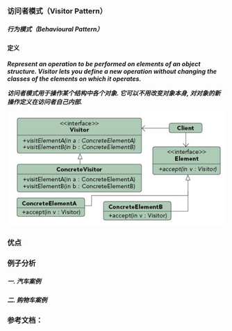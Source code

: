 ### 访问者模式（Visitor Pattern）

##### 行为模式（Behavioural Pattern）

#### 定义

***Represent an operation to be performed on elements of an object structure. Visitor lets you define a new operation without changing the classes of the elements on which it operates.***

***访问者模式用于操作某个结构中各个对象. 它可以不用改变对象本身, 对对象的新操作定义在访问者自己内部.***

![Visitor Pattern UML](../images/visitor_pattern.png)



### 优点

### 例子分析

##### 一. 汽车案例


##### 二. 购物车案例


### 参考文档：

